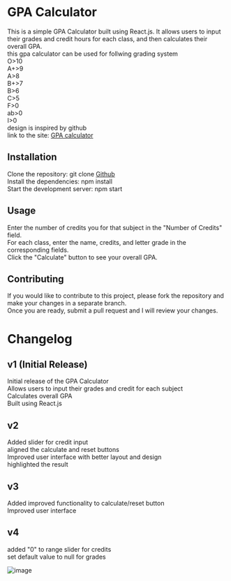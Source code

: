

# GPA Calculator
This is a simple GPA Calculator built using   React.js.   It  allows users to input their grades and credit hours for each class, and then calculates their overall GPA.<br>
this gpa calculator can be used for follwing grading system<br>
O>10<br>
A+>9<br>
A>8<br>
B+>7<br>
B>6 <br>
C>5<br>
F>0<br>
ab>0<br>
I>0<br>
design is inspired by  github<br>
link to the site: [GPA calculator](https://gpacalculator9026.netlify.app)

## Installation
Clone the repository: git clone [Github](https://github.com/pydeep9026/GPA-Calculator.git)<br>
Install the dependencies: npm install<br>
Start the development server: npm   start<br>

## Usage
Enter the number of credits you  for that subject in the "Number of Credits" field.<br>
For each class, enter the name, credits, and letter grade in the corresponding fields.<br>
Click the "Calculate" button to see your overall GPA.<br>

## Contributing
If you would like to contribute to this project, please fork the repository and make your changes in a separate branch.<br> Once you are ready, submit a pull request and I will review your changes.

# Changelog

## v1 (Initial Release)<br>
Initial release of the GPA Calculator  <br>
Allows users to input their grades and credit for each subject<br>
Calculates overall GPA<br>
Built using React.js<br>

## v2<br>
Added slider for credit input<br>
aligned the calculate and reset buttons <br>
Improved user interface with better layout and design<br>
highlighted the result<br>

## v3<br>
Added improved functionality to  calculate/reset button<br>
Improved user interface

## v4 <br>
added "0" to range slider for credits<br>
set default value to null for grades



![image](https://user-images.githubusercontent.com/91087103/213879051-784e0047-8a42-4259-b531-3b55ded741d5.png)





